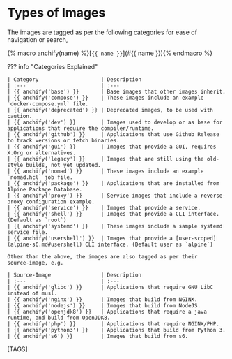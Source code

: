 # Types of Images

The images are tagged as per the following categories for ease of
navigation or search,

{% macro anchify(name) %}[`{{ name }}`](#{{ name }}){% endmacro %}

??? info "Categories Explained"

    | Category                    | Description
    | :---                        | :---
    | {{ anchify('base') }}       | Base images that other images inherit.
    | {{ anchify('compose') }}    | These images include an example `docker-compose.yml` file.
    | {{ anchify('deprecated') }} | Deprecated images, to be used with caution.
    | {{ anchify('dev') }}        | Images used to develop or as base for applications that require the compiler/runtime.
    | {{ anchify('github') }}     | Applications that use Github Release to track versions or fetch binaries.
    | {{ anchify('gui') }}        | Images that provide a GUI, requires X.Org or alternatives.
    | {{ anchify('legacy') }}     | Images that are still using the old-style builds, not yet updated.
    | {{ anchify('nomad') }}      | These images include an example `nomad.hcl` job file.
    | {{ anchify('package') }}    | Applications that are installed from Alpine Package Database.
    | {{ anchify('proxy') }}      | Service images that include a reverse-proxy configuration example.
    | {{ anchify('service') }}    | Images that provide a service.
    | {{ anchify('shell') }}      | Images that provide a CLI interface. (Default as `root`)
    | {{ anchify('systemd') }}    | These images include a sample systemd service file.
    | {{ anchify('usershell') }}  | Images that provide a [user-scoped](alpine-s6.md#usershell) CLI interface. (Default user as `alpine`)

    Other than the above, the images are also tagged as per their
    source-image, e.g.

    | Source-Image                | Description
    | :---                        | :---
    | {{ anchify('glibc') }}      | Applications that require GNU LibC instead of musl.
    | {{ anchify('nginx') }}      | Images that build from NGINX.
    | {{ anchify('nodejs') }}     | Images that build from NodeJS.
    | {{ anchify('openjdk8') }}   | Applications that require a java runtime, and build from OpenJDK8.
    | {{ anchify('php') }}        | Applications that require NGINX/PHP.
    | {{ anchify('python3') }}    | Applications that build from Python 3.
    | {{ anchify('s6') }}         | Images that build from s6.

[TAGS]
